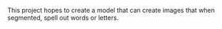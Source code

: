 This project hopes to create a model that can create images that when segmented, spell out words or letters.
